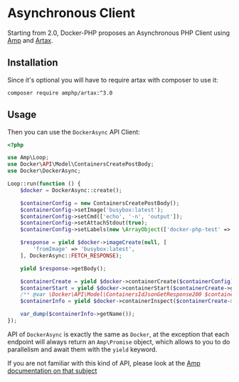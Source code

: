# Asynchronous Client

Starting from 2.0, Docker-PHP proposes an Asynchronous PHP Client using [Amp](https://amphp.org/) and 
[Artax](https://amphp.org/artax/).

## Installation

Since it's optional you will have to require artax with composer to use it:

```
composer require amphp/artax:^3.0
```

## Usage

Then you can use the `DockerAsync` API Client:

```php
<?php

use Amp\Loop;
use Docker\API\Model\ContainersCreatePostBody;
use Docker\DockerAsync;

Loop::run(function () {
    $docker = DockerAsync::create();

    $containerConfig = new ContainersCreatePostBody();
    $containerConfig->setImage('busybox:latest');
    $containerConfig->setCmd(['echo', '-n', 'output']);
    $containerConfig->setAttachStdout(true);
    $containerConfig->setLabels(new \ArrayObject(['docker-php-test' => 'true']));

    $response = yield $docker->imageCreate(null, [
        'fromImage' => 'busybox:latest',
    ], DockerAsync::FETCH_RESPONSE);

    yield $response->getBody();

    $containerCreate = yield $docker->containerCreate($containerConfig);
    $containerStart = yield $docker->containerStart($containerCreate->getId());
    /** @var \Docker\API\Model\ContainersIdJsonGetResponse200 $containerInfo */
    $containerInfo = yield $docker->containerInspect($containerCreate->getId());

    var_dump($containerInfo->getName());
});
```

API of `DockerAsync` is exactly the same as `Docker`, at the exception that each endpoint will always return an `Amp\Promise`
object, which allows to you to do parallelism and await them with the `yield` keyword.

If you are not familiar with this kind of API, please look at the [Amp documentation on that subject](https://amphp.org/getting-started/)

